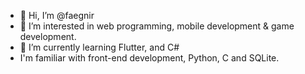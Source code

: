 - 👋 Hi, I’m @faegnir
- 👀 I’m interested in web programming, mobile development & game development.
- 🌱 I’m currently learning Flutter, and C#
- I'm familiar with front-end development, Python, C and SQLite.
